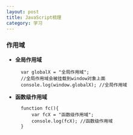 ```yaml
---
layout: post
title: JavaScript梳理
category: 学习
---
```

### 作用域

* **全局作用域**

        var globalX = "全局作用域";
        //全局作用域会被挂载到window对象上面
        console.log(window.globalX); //全局作用域

* **函数级作用域**

        function fc(){
            var fcX = "函数级作用域";
            console.log(fcX); //函数级作用域
        }
